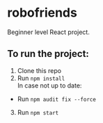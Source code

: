 # robofriends

Beginner level React project.

## To run the project:

1. Clone this repo
2. Run `npm install` <br />
In case not up to date:
* Run `npm audit fix --force`
3. Run `npm start`